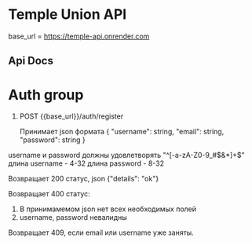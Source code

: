 # Temple Union API

base_url = https://temple-api.onrender.com

## Api Docs

# Auth group

1. POST {{base_url}}/auth/register

   Принимает json формата
   {
    "username": string,
    "email": string,
    "password": string
}

username и password должны удовлетворять "^[-a-zA-Z0-9_#$&*]+$"
длина username - 4-32
длина password - 8-32

  Возвращает 200 статус, json {"details": "ok"}

  Возвращает 400 статус:
  1. В принимамемом json нет всех необходимых полей
  2. username, password невалидны

  Возвращает 409, если email или username уже заняты.
